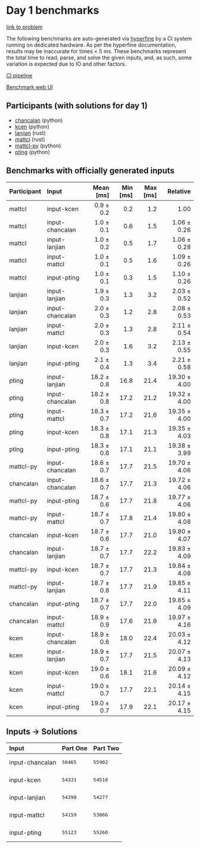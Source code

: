 # Day 1 benchmarks

[link to problem](https://adventofcode.com/2023/day/1)

The following benchmarks are auto-generated via
[hyperfine](https://github.com/sharkdp/hyperfine) by a CI system running on
dedicated hardware. As per the hyperfine documentation, results may be
inaccurate for times < 5 ms. These benchmarks represent the total time to read,
parse, and solve the given inputs, and, as such, some variation is expected due
to IO and other factors.

[CI pipeline](http://ci.papercode.net:8080/teams/main/pipelines/aoc2023)

[Benchmark web UI](https://aoc.ancalagon.black)


## Participants (with solutions for day 1)

- [chancalan](https://github.com/chancalan/aoc2023) (python)
- [kcen](https://github.com/kcen/aoc2023) (python)
- [lanjian](https://github.com/lanjian/aoc-2023) (rust)
- [mattcl](https://github.com/mattcl/aoc2023) (rust)
- [mattcl-py](https://github.com/mattcl/aoc2023-py) (python)
- [pting](https://github.com/pting/aoc2023) (python)


## Benchmarks with officially generated inputs

| Participant | Input | Mean [ms] | Min [ms] | Max [ms] | Relative |
|:---|:---|---:|---:|---:|---:|
| mattcl | input-kcen | 0.9 ± 0.2 | 0.2 | 1.2 | 1.00 |
| mattcl | input-chancalan | 1.0 ± 0.1 | 0.6 | 1.5 | 1.06 ± 0.26 |
| mattcl | input-lanjian | 1.0 ± 0.2 | 0.5 | 1.7 | 1.06 ± 0.28 |
| mattcl | input-mattcl | 1.0 ± 0.1 | 0.5 | 1.6 | 1.09 ± 0.26 |
| mattcl | input-pting | 1.0 ± 0.1 | 0.3 | 1.5 | 1.10 ± 0.26 |
| lanjian | input-lanjian | 1.9 ± 0.3 | 1.3 | 3.2 | 2.03 ± 0.52 |
| lanjian | input-chancalan | 2.0 ± 0.3 | 1.2 | 2.8 | 2.08 ± 0.53 |
| lanjian | input-mattcl | 2.0 ± 0.3 | 1.3 | 2.8 | 2.11 ± 0.54 |
| lanjian | input-kcen | 2.0 ± 0.3 | 1.6 | 3.2 | 2.13 ± 0.55 |
| lanjian | input-pting | 2.1 ± 0.4 | 1.3 | 3.4 | 2.21 ± 0.58 |
| pting | input-lanjian | 18.2 ± 0.8 | 16.8 | 21.4 | 19.30 ± 4.00 |
| pting | input-chancalan | 18.2 ± 0.8 | 17.2 | 21.2 | 19.32 ± 4.00 |
| pting | input-mattcl | 18.3 ± 0.7 | 17.2 | 21.6 | 19.35 ± 4.00 |
| pting | input-kcen | 18.3 ± 0.8 | 17.1 | 21.3 | 19.35 ± 4.03 |
| pting | input-pting | 18.3 ± 0.6 | 17.1 | 21.1 | 19.38 ± 3.99 |
| mattcl-py | input-chancalan | 18.6 ± 0.7 | 17.7 | 21.5 | 19.70 ± 4.06 |
| chancalan | input-chancalan | 18.6 ± 0.7 | 17.7 | 21.3 | 19.72 ± 4.06 |
| mattcl-py | input-pting | 18.7 ± 0.6 | 17.7 | 21.8 | 19.77 ± 4.06 |
| mattcl-py | input-mattcl | 18.7 ± 0.7 | 17.8 | 21.4 | 19.80 ± 4.08 |
| chancalan | input-kcen | 18.7 ± 0.6 | 17.7 | 21.0 | 19.80 ± 4.07 |
| chancalan | input-lanjian | 18.7 ± 0.7 | 17.7 | 22.2 | 19.83 ± 4.09 |
| mattcl-py | input-kcen | 18.7 ± 0.7 | 17.7 | 21.3 | 19.84 ± 4.08 |
| mattcl-py | input-lanjian | 18.7 ± 0.8 | 17.7 | 21.9 | 19.85 ± 4.11 |
| chancalan | input-pting | 18.7 ± 0.7 | 17.7 | 22.0 | 19.85 ± 4.09 |
| chancalan | input-mattcl | 18.9 ± 0.9 | 17.6 | 21.8 | 19.97 ± 4.16 |
| kcen | input-chancalan | 18.9 ± 0.6 | 18.0 | 22.4 | 20.03 ± 4.12 |
| kcen | input-lanjian | 18.9 ± 0.7 | 17.7 | 21.5 | 20.07 ± 4.13 |
| kcen | input-kcen | 19.0 ± 0.6 | 18.1 | 21.6 | 20.09 ± 4.12 |
| kcen | input-mattcl | 19.0 ± 0.7 | 17.7 | 22.1 | 20.14 ± 4.15 |
| kcen | input-pting | 19.0 ± 0.7 | 17.9 | 22.1 | 20.17 ± 4.15 |


## Inputs -> Solutions

| Input | Part One | Part Two |
|:---|:---|:---|
|input-chancalan|<pre>56465</pre>|<pre>55902</pre>|
|input-kcen|<pre>54331</pre>|<pre>54518</pre>|
|input-lanjian|<pre>54390</pre>|<pre>54277</pre>|
|input-mattcl|<pre>54159</pre>|<pre>53866</pre>|
|input-pting|<pre>55123</pre>|<pre>55260</pre>|